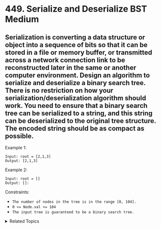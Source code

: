# 449. Serialize and Deserialize BST<br> Medium

## Serialization is converting a data structure or object into a sequence of bits so that it can be stored in a file or memory buffer, or transmitted across a network connection link to be reconstructed later in the same or another computer environment. Design an algorithm to serialize and deserialize a binary search tree. There is no restriction on how your serialization/deserialization algorithm should work. You need to ensure that a binary search tree can be serialized to a string, and this string can be deserialized to the original tree structure. The encoded string should be as compact as possible.



Example 1:

```
Input: root = [2,1,3]
Output: [2,1,3]
```

Example 2:

```
Input: root = []
Output: []:
```

Constraints:

- `The number of nodes in the tree is in the range [0, 104].`
- `0 <= Node.val <= 104`
- `The input tree is guaranteed to be a binary search tree.`

<details>

<summary> Related Topics </summary>

-   `Tree`

</details>
